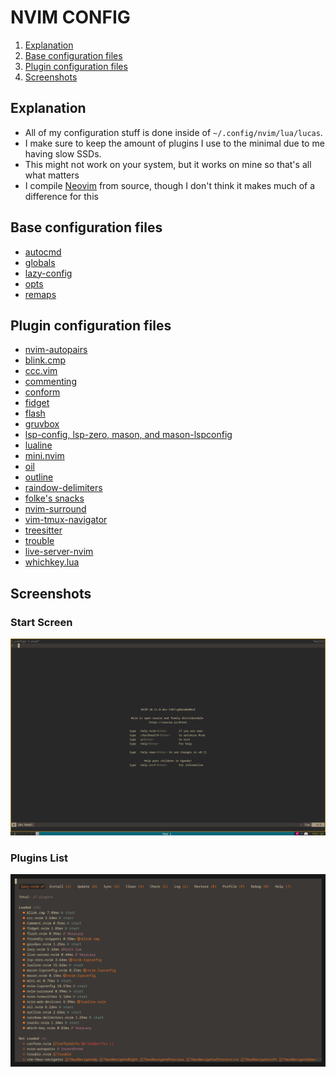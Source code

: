 # NVIM CONFIG
1. [Explanation](#explanation-a-nameexplanationa)
2. [Base configuration files](#base-configuration-files-a-namebasea)
3. [Plugin configuration files](#plugin-configuration-files-a-namepluginsa)
4. [Screenshots](#screenshots-a-namescreenshotsa)

## Explanation <a name="explanation"></a>
- All of my configuration stuff is done inside of ``~/.config/nvim/lua/lucas``.
- I make sure to keep the amount of plugins I use to the minimal due to me having slow SSDs.
- This might not work on your system, but it works on mine so that's all what matters
- I compile [Neovim](https://www.github.com/neovim/neovim) from source, though I don't think it makes much of a difference for this

## Base configuration files <a name="base"></a>
- [autocmd](https://github.com/tokisuno/dotfiles/blob/main/.config/nvim/lua/lucas/autocmd.lua)
- [globals](https://github.com/tokisuno/dotfiles/blob/main/.config/nvim/lua/lucas/globals.lua)
- [lazy-config](https://github.com/tokisuno/dotfiles/blob/main/.config/nvim/lua/lucas/lazy.lua)
- [opts](https://github.com/tokisuno/dotfiles/blob/main/.config/nvim/lua/lucas/opts.lua)
- [remaps](https://github.com/tokisuno/dotfiles/blob/main/.config/nvim/lua/lucas/remap.lua)

## Plugin configuration files <a name="plugins"></a>
- [nvim-autopairs](https://github.com/tokisuno/dotfiles/blob/main/.config/nvim/lua/lucas/plugins/autopairs.lua)
- [blink.cmp](https://github.com/tokisuno/dotfiles/blob/main/.config/nvim/lua/lucas/plugins/blink.lua)
- [ccc.vim](https://github.com/tokisuno/dotfiles/blob/main/.config/nvim/lua/lucas/plugins/ccc.lua)
- [commenting](https://github.com/tokisuno/dotfiles/blob/main/.config/nvim/lua/lucas/plugins/comments.lua)
- [conform](https://github.com/tokisuno/dotfiles/blob/main/.config/nvim/lua/lucas/plugins/conform.lua)
- [fidget](https://github.com/tokisuno/dotfiles/blob/main/.config/nvim/lua/lucas/plugins/fidget.lua)
- [flash](https://github.com/tokisuno/dotfiles/blob/main/.config/nvim/lua/lucas/plugins/flash.lua)
- [gruvbox](https://github.com/tokisuno/dotfiles/blob/main/.config/nvim/lua/lucas/plugins/gruvbox.lua)
- [lsp-config, lsp-zero, mason, and mason-lspconfig](https://github.com/tokisuno/dotfiles/blob/main/.config/nvim/lua/lucas/plugins/lsp.lua)
- [lualine](https://github.com/tokisuno/dotfiles/blob/main/.config/nvim/lua/lucas/plugins/lualine.lua)
- [mini.nvim](https://github.com/tokisuno/dotfiles/blob/main/.config/nvim/lua/lucas/plugins/mini.lua)
- [oil](https://github.com/tokisuno/dotfiles/blob/main/.config/nvim/lua/lucas/plugins/oil.lua)
- [outline](https://github.com/tokisuno/dotfiles/blob/main/.config/nvim/lua/lucas/plugins/outline.lua)
- [raindow-delimiters](https://github.com/tokisuno/dotfiles/blob/main/.config/nvim/lua/lucas/plugins/raindow-delimiters.lua)
- [folke's snacks](https://github.com/tokisuno/dotfiles/blob/main/.config/nvim/lua/lucas/plugins/snacks.lua)
- [nvim-surround](https://github.com/tokisuno/dotfiles/blob/main/.config/nvim/lua/lucas/plugins/surround.lua)
- [vim-tmux-navigator](https://github.com/tokisuno/dotfiles/blob/main/.config/nvim/lua/lucas/plugins/tmux.lua)
- [treesitter](https://github.com/tokisuno/dotfiles/blob/main/.config/nvim/lua/lucas/plugins/treesitter.lua)
- [trouble](https://github.com/tokisuno/dotfiles/blob/main/.config/nvim/lua/lucas/plugins/trouble.lua)
- [live-server-nvim](https://github.com/tokisuno/dotfiles/blob/main/.config/nvim/lua/lucas/plugins/web.lua)
- [whichkey.lua](https://github.com/tokisuno/dotfiles/blob/main/.config/nvim/lua/lucas/plugins/whichkey.lua)

## Screenshots <a name="screenshots"></a>
### Start Screen
![start screen](assets/startscreen.png)
### Plugins List
![plugin list](assets/pluginlist.png)
